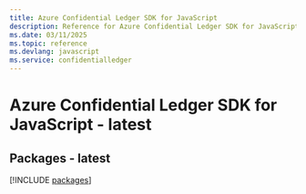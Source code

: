 ```yaml
---
title: Azure Confidential Ledger SDK for JavaScript
description: Reference for Azure Confidential Ledger SDK for JavaScript
ms.date: 03/11/2025
ms.topic: reference
ms.devlang: javascript
ms.service: confidentialledger
---
```

# Azure Confidential Ledger SDK for JavaScript - latest
## Packages - latest
[!INCLUDE [packages](confidential-ledger-index.md)]